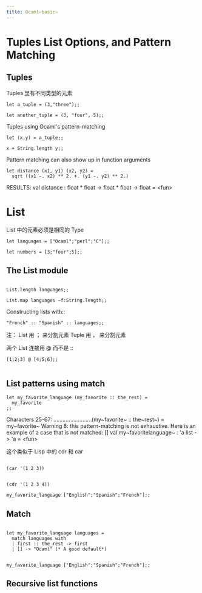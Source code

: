 ```yaml
---
title: Ocaml~basic~
---
```


Tuples List Options, and Pattern Matching
=========================================

Tuples
------

Tuples 里有不同类型的元素

``` {.ocaml}
let a_tuple = (3,"three");;

```

    let another_tuple = (3, "four", 5);;

Tuples using Ocaml's pattern-matching

``` {.ocaml .rundoc-block rundoc-language="ocaml" rundoc-results="output"}
let (x,y) = a_tuple;;
```

``` {.ocaml}
x + String.length y;;
```

Pattern matching can also show up in function arguments

``` {.ocaml}
let distance (x1, y1) (x2, y2) =
  sqrt ((x1 -. x2) ** 2. +. (y1 -. y2) ** 2.)

```

RESULTS: val distance : float \* float -&gt; float \* float -&gt; float
= &lt;fun&gt;

List
====

List 中的元素必须是相同的 Type

``` {.ocaml}
let languages = ["Ocaml";"perl";"C"];;

```

``` {.ocaml}
let numbers = [3;"four";5];;

```

The List module
---------------

``` {.ocaml}

List.length languages;;

```

``` {.ocaml}
List.map languages ~f:String.length;;

```

Constructing lists with::

``` {.ocaml}
"French" :: "Spanish" :: languages;;

```

注： List 用 ； 来分割元素 Tuple 用 ， 来分割元素

两个 List 连接用 @ 而不是 ::

``` {.ocaml}
[1;2;3] @ [4;5;6];;


```

List patterns using match
-------------------------

``` {.ocaml}
let my_favorite_language (my_favorite :: the_rest) =
  my_favorite
;;

```

Characters 25-67: .........................(my~favorite~ :: the~rest~) =
my~favorite~ Warning 8: this pattern-matching is not exhaustive. Here is
an example of a case that is not matched: \[\] val my~favoritelanguage~
: 'a list -&gt; 'a = &lt;fun&gt;

这个类似于 Lisp 中的 cdr 和 car

``` {.commonlisp}

(car '(1 2 3))

```

``` {.commonlisp}

(cdr '(1 2 3 4))

```

``` {.ocaml}
my_favorite_language ["English";"Spanish";"French"];;

```

Match
-----

``` {.ocaml}

let my_favorite_language languages =
  match languages with
  | first :: the_rest -> first
  | [] -> "Ocaml" (* A good default*)

```

``` {.ocaml}

my_favorite_language ["English";"Spanish";"French"];;

```

Recursive list functions
------------------------
